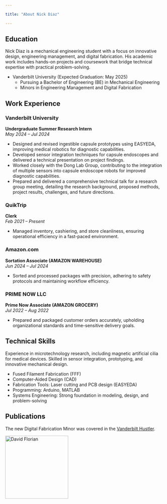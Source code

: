 ```yaml
---

title: "About Nick Diaz"

---
```


## Education

Nick Diaz is a mechanical engineering student with a focus on innovative design, engineering management, and digital fabrication. His academic work includes hands-on projects and coursework that bridge technical expertise with practical problem-solving. 

* Vanderbilt University (Expected Graduation: May 2025)
  * Pursuing a Bachelor of Engineering (BE) in Mechanical Engineering
  * Minors in Engineering Management and Digital Fabrication


## Work Experience

### Vanderbilt University  
**Undergraduate Summer Research Intern**  
*May 2024 – Jul 2024*  
- Designed and revised ingestible capsule prototypes using EASYEDA, improving medical robotics for diagnostic capabilities.  
- Developed sensor integration techniques for capsule endoscopes and delivered a technical presentation on project findings.
- Worked closely with the Dong Lab Group, contributing to the integration of multiple sensors into capsule endoscope robots   for improved diagnostic capabilities.
- Prepared and delivered a comprehensive technical talk for a research group meeting, detailing the research background, proposed methods, project results, challenges, and future directions. 

### QuikTrip  
**Clerk**  
*Feb 2021 – Present*  
- Managed inventory, cashiering, and store cleanliness, ensuring operational efficiency in a fast-paced environment.  

### Amazon.com  
**Sortation Associate (AMAZON WAREHOUSE)**  
*Jun 2024 – Jul 2024*  
- Sorted and processed packages with precision, adhering to safety protocols and maintaining workflow efficiency.  

### PRIME NOW LLC  
**Prime Now Associate (AMAZON GROCERY)**  
*Jul 2022 – Aug 2022*  
- Prepared and packaged customer orders accurately, upholding organizational standards and time-sensitive delivery goals.



## Technical Skills

Experience in microtechnology research, including magnetic artificial cilia for medical devices.
Skilled in sensor integration, prototyping, and innovative mechanical design.


* Fused Filament Fabrication (FFF)
* Computer-Aided Design (CAD)
* Fabrication Tools: Laser cutting and PCB design (EASYEDA)
* Programming: Arduino, MATLAB
* Systems Engineering: Strong foundation in modeling, design, and problem-solving

## Publications 

The new Digital Fabrication Minor was covered in the [Vanderbilt Hustler](https://vanderbilthustler.com/2022/11/09/digital-fabrication-minor-introduced-for-2022-23-academic-year/).

<img src="/assets/img/David_Headshot_web2.jpg" alt="David Florian" style="width:200px;"/>
